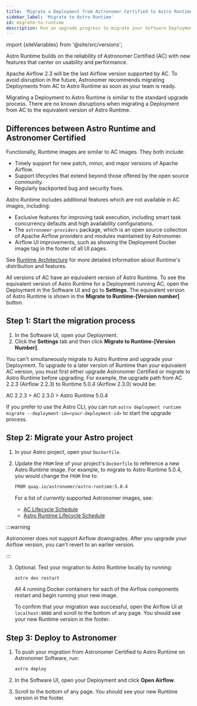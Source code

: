```yaml
---
title: 'Migrate a Deployment from Astronomer Certified to Astro Runtime'
sidebar_label: 'Migrate to Astro Runtime'
id: migrate-to-runtime
description: Run an upgrade progress to migrate your Software Deployment from Astronomer Certified (AC) to Astro Runtime.
---
```


import {siteVariables} from '@site/src/versions';

Astro Runtime builds on the reliability of Astronomer Certified (AC) with new features that center on usability and performance.

Apache Airflow 2.3 will be the last Airflow version supported by AC. To avoid disruption in the future, Astronomer recommends migrating Deployments from AC to Astro Runtime as soon as your team is ready.

Migrating a Deployment to Astro Runtime is similar to the standard upgrade process. There are no known disruptions when migrating a Deployment from AC to the equivalent version of Astro Runtime.

## Differences between Astro Runtime and Astronomer Certified

Functionally, Runtime images are similar to AC images. They both include:

- Timely support for new patch, minor, and major versions of Apache Airflow.
- Support lifecycles that extend beyond those offered by the open source community.
- Regularly backported bug and security fixes.

Astro Runtime includes additional features which are not available in AC images, including:

- Exclusive features for improving task execution, including smart task concurrency defaults and high availability configurations.
- The `astronomer-providers` package, which is an open source collection of Apache Airflow providers and modules maintained by Astronomer.
- Airflow UI improvements, such as showing the Deployment Docker image tag in the footer of all UI pages.

See [Runtime Architecture](runtime-image-architecture.md) for more detailed information about Runtime's distribution and features.

All versions of AC have an equivalent version of Astro Runtime. To see the equivalent version of Astro Runtime for a Deployment running AC, open the Deployment in the Software UI and go to **Settings**. The equivalent version of Astro Runtime is shown in the **Migrate to Runtime-[Version number]** button.

## Step 1: Start the migration process

1. In the Software UI, open your Deployment.
2. Click the **Settings** tab and then click **Migrate to Runtime-[Version Number]**.

You can't simultaneously migrate to Astro Runtime and upgrade your Deployment. To upgrade to a later version of Runtime than your equivalent AC version, you must first either upgrade Astronomer Certified or migrate to Astro Runtime before upgrading. For example, the upgrade path from AC 2.2.3 (Airflow 2.2.3) to Runtime 5.0.4 (Airflow 2.3.0) would be:

AC 2.2.3 > AC 2.3.0 > Astro Runtime 5.0.4

If you prefer to use the Astro CLI, you can run `astro deployment runtime migrate --deployment-id=<your-deployment-id>` to start the upgrade process.

## Step 2: Migrate your Astro project

1. In your Astro project, open your `Dockerfile`.
2. Update the `FROM` line of your project's `Dockerfile` to reference a new Astro Runtime image. For example, to migrate to Astro Runtime 5.0.4, you would change the `FROM` line to:

    ```sh
    FROM quay.io/astronomer/astro-runtime:5.0.4
    ```

    For a list of currently supported Astronomer images, see:

    - [AC Lifecycle Schedule](ac-support-policy.md#astronomer-certified-lifecycle-schedule)
    - [Astro Runtime Lifecycle Schedule](https://docs.astronomer.io/astro/runtime-version-lifecycle-policy#astro-runtime-lifecycle-schedule)

  :::warning

  Astronomer does not support Airflow downgrades. After you upgrade your Airflow version, you can't revert to an earlier version.

  :::

3. Optional. Test your migration to Astro Runtime locally by running:

    ```sh
    astro dev restart
    ```

    All 4 running Docker containers for each of the Airflow components restart and begin running your new image.

    To confirm that your migration was successful, open the Airflow UI at `localhost:8080` and scroll to the bottom of any page. You should see your new Runtime version in the footer.

## Step 3: Deploy to Astronomer

1. To push your migration from Astronomer Certified to Astro Runtime on Astronomer Software, run:

    ```sh
    astro deploy
    ```

2. In the Software UI, open your Deployment and click **Open Airflow**.
3. Scroll to the bottom of any page. You should see your new Runtime version in the footer.

